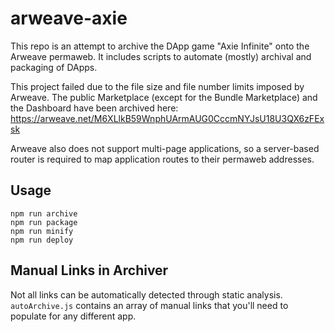 # arweave-axie

This repo is an attempt to archive the DApp game "Axie Infinite" onto the Arweave permaweb. It includes scripts to automate (mostly) archival and packaging of DApps.

This project failed due to the file size and file number limits imposed by Arweave. The public Marketplace (except for the Bundle Marketplace) and the Dashboard have been archived here:
https://arweave.net/M6XLlkB59WnphUArmAUG0CccmNYJsU18U3QX6zFExsk

Arweave also does not support multi-page applications, so a server-based router is required to map application routes to their permaweb addresses.

## Usage
```
npm run archive
npm run package
npm run minify
npm run deploy
```

## Manual Links in Archiver
Not all links can be automatically detected through static analysis. `autoArchive.js` contains an array of manual links that you'll need to populate for any different app.
